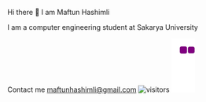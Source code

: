 Hi there 👋
I am Maftun Hashimli

I am a computer engineering student at Sakarya University

Contact me
maftunhashimli@gmail.com
![visitors](https://visitor-badge.glitch.me/badge?page_id=page.id)
![snake gif](https://github.com/MeftunH/MeftunH/blob/output/github-contribution-grid-snake.gif)

